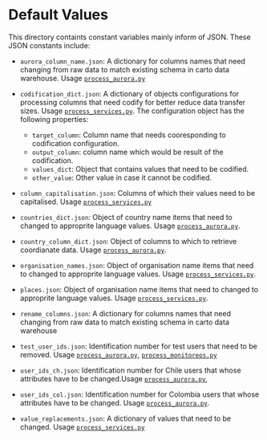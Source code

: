 # Default Values

This directory containts constant variables mainly inform of JSON. These JSON constants include:

- `aurora_column_name.json`: A dictionary for columns names that need changing from raw data to match existing schema in carto data warehouse. Usage [`process_aurora.py`](/process_aurora.py)

- `codification_dict.json`: A dictionary of objects configurations for processing columns that need codify for better reduce data transfer sizes. Usage [`process_services.py`](/process_services.py). The configuration object has the following properties:

  - `target_column`: Column name that needs cooresponding to codification configuration.
  - `output_column`: column name which would be result of the codification.
  - `values_dict`: Object that contains values that need to be codified.
  - `other_value`: Other value in case it cannot be codified.

- `column_capitalisation.json`: Columns of which their values need to be capitalised. Usage [`process_services.py`](/process_services.py)

- `countries_dict.json`: Object of country name items that need to changed to approprite language values. Usage [`process_aurora.py`](/process_aurora.py).

- `country_column_dict.json`: Object of columns to which to retrieve coordianate data. Usage [`process_aurora.py`](/process_aurora.py).

- `organisation_names.json`: Object of organisation name items that need to changed to approprite language values. Usage [`process_services.py`](/process_services.py).

- `places.json`: Object of organisation name items that need to changed to approprite language values. Usage [`process_services.py`](/process_services.py).

- `rename_columns.json`: A dictionary for columns names that need changing from raw data to match existing schema in carto data warehouse

- `test_user_ids.json`: Identification number for test users that need to be removed. Usage [`process_aurora.py`](/process_aurora.py), [`process_monitoreos.py`](/process_monitoreos.py)

- `user_ids_ch.json`: Identification number for Chile users that whose attributes have to be changed.Usage [`process_aurora.py`](/process_aurora.py),

- `user_ids_col.json`: Identification number for Colombia users that whose attributes have to be changed. Usage [`process_aurora.py`](/process_aurora.py).

- `value_replacements.json`: A dictionary of values that need to be changed. Usage [`process_services.py`](/process_services.py)
